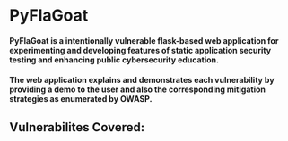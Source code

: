 # PyFlaGoat
#### PyFlaGoat is a intentionally vulnerable flask-based web application for experimenting and developing features of static application security testing and enhancing public cybersecurity education. <br>
#### The web application explains and demonstrates each vulnerability by providing a demo to the user and also the corresponding mitigation strategies as enumerated by OWASP.
## Vulnerabilites Covered:
